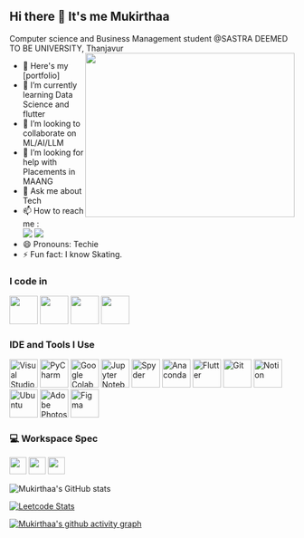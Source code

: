 ## Hi there 👋 It's me Mukirthaa

Computer science and Business Management student @SASTRA DEEMED TO BE UNIVERSITY, Thanjavur
<img align="right" width="370" height="290" src="https://www.google.com/url?sa=i&url=https%3A%2F%2Fgiphy.com%2Fexplore%2Fcomputer-engineer&psig=AOvVaw13qhD7MubVS1axCE8EthRv&ust=1735360127263000&source=images&cd=vfe&opi=89978449&ved=0CBQQjRxqFwoTCKCnvLGOx4oDFQAAAAAdAAAAABAJ">
- 🔭 Here's my [portfolio]                                                 
- 🌱 I’m currently learning Data Science and flutter
- 👯 I’m looking to collaborate on ML/AI/LLM
- 🤔 I’m looking for help with Placements in MAANG
- 💬 Ask me about Tech
- 📫 How to reach me :
<br /> [<img src="https://img.shields.io/badge/dev.to-mukirthaa-0A0A0A?style=for-the-badge&logo=dev.to&logoColor=white
" />](https://x.com/mukirthaamk) [<img src="https://img.shields.io/badge/LinkedIn-0077B5?style=for-the-badge&logo=linkedin&logoColor=white" />](https://www.linkedin.com/in/mukirthaa/)
- 😄 Pronouns: Techie
- ⚡ Fun fact: I know Skating.

### I code in
<img height="50" width="50" src="https://img.icons8.com/color/48/000000/python.png" /> <img height="50" width="50" src="https://img.icons8.com/color/48/000000/c-programming.png" /> <img height="50" width="50" src="https://img.icons8.com/color/48/000000/c-plus-plus-logo.png" /> 
<img height="50" width="50" src="https://img.icons8.com/color/48/000000/mysql-logo.png"/>

### IDE and Tools I Use

<img height="50" width="50" src="https://img.icons8.com/color/48/000000/visual-studio-code-2019.png" alt="Visual Studio Code"/>  <img height="50" width="50" src="https://img.icons8.com/color/48/000000/pycharm.png" alt="PyCharm"/>  <img height="50" width="50" src="https://img.icons8.com/color/48/000000/google-colab.png" alt="Google Colab"/>  <img height="50" width="50" src="https://img.icons8.com/ios-filled/50/000000/jupyter.png" alt="Jupyter Notebook"/>  <img height="50" width="50" src="https://img.icons8.com/color/48/000000/spyder-ide.png" alt="Spyder"/>  <img height="50" width="50" src="https://img.icons8.com/dusk/64/000000/anaconda.png" alt="Anaconda"/>  <img height="50" width="50" src="https://img.icons8.com/color/48/000000/flutter.png" alt="Flutter"/>  <img height="50" width="50" src="https://img.icons8.com/color/50/000000/git.png" alt="Git"/>  <img height="50" width="50" src="https://img.icons8.com/color/480/null/notion--v1.png" alt="Notion"/>  <img height="50" width="50" src="https://img.icons8.com/color/48/000000/ubuntu--v1.png" alt="Ubuntu"/>  <img height="50" width="50" src="https://img.icons8.com/doodle/48/000000/adobe-photoshop.png" alt="Adobe Photoshop"/>  <img height="50" width="50" src="https://img.icons8.com/color/48/000000/figma--v1.png" alt="Figma"/>  


### 💻 Workspace Spec
<img height="30" src="https://img.shields.io/badge/Macbook-Pro_M1-ED1C24?style=for-the-badge&logo=apple&logoColor=white"/> <img height="30" src="https://img.shields.io/badge/NVIDIA-GTX1650-76B900?style=for-the-badge&logo=nvidia&logoColor=white"/>  <img height="30" src="https://img.shields.io/badge/AMD-Ryzen_5_4600H-ED1C24?style=for-the-badge&logo=amd&logoColor=white"/> 

![Mukirthaa's GitHub stats](https://github-readme-stats.vercel.app/api?username=Mukirthaa&theme=dark&show_icons=true&&hide=issues,contribs)

[![Leetcode Stats](https://leetcard.jacoblin.cool/Mukirthaa?ext=contest&theme=dark)](https://leetcode.com/Mukirthaa)

[![Mukirthaa's github activity graph](https://github-readme-activity-graph.vercel.app/graph?username=Mukirthaa-r&bg_color=000000&color=ffffff&line=51f565&point=ffffff&area=true&hide_border=true)](https://github.com/ashutosh00710/github-readme-activity-graph)
